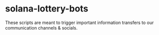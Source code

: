 # solana-lottery-bots
These scripts are meant to trigger important information transfers to our communication channels & socials.
